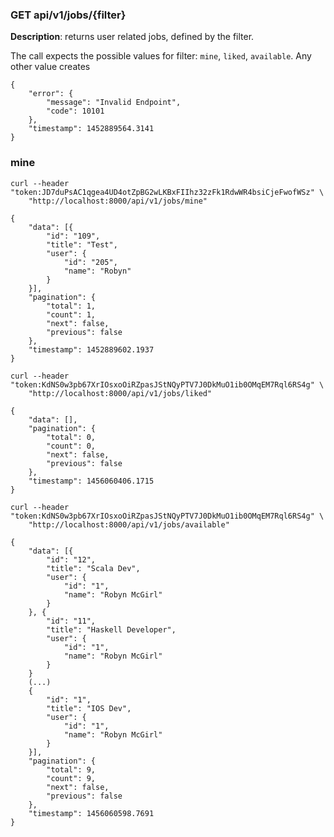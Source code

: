 ### GET api/v1/jobs/{filter}

**Description**: returns user related jobs, defined by the filter.

The call expects the possible values for filter: `mine`, `liked`, `available`. Any other value creates

```
{
	"error": {
		"message": "Invalid Endpoint",
		"code": 10101
	},
	"timestamp": 1452889564.3141
}
```

### mine

```
curl --header "token:JD7duPsAC1qgea4UD4otZpBG2wLKBxFIIhz32zFk1RdwWR4bsiCjeFwofWSz" \
    "http://localhost:8000/api/v1/jobs/mine"
```

```
{
	"data": [{
		"id": "109",
		"title": "Test",
		"user": {
			"id": "205",
			"name": "Robyn"
		}
	}],
	"pagination": {
		"total": 1,
		"count": 1,
		"next": false,
		"previous": false
	},
	"timestamp": 1452889602.1937
}
```

```
curl --header "token:KdNS0w3pb67XrIOsxoOiRZpasJStNQyPTV7J0DkMuO1ib0OMqEM7Rql6RS4g" \
    "http://localhost:8000/api/v1/jobs/liked"
```

```
{
	"data": [],
	"pagination": {
		"total": 0,
		"count": 0,
		"next": false,
		"previous": false
	},
	"timestamp": 1456060406.1715
}
```

```
curl --header "token:KdNS0w3pb67XrIOsxoOiRZpasJStNQyPTV7J0DkMuO1ib0OMqEM7Rql6RS4g" \
    "http://localhost:8000/api/v1/jobs/available"
```

```
{
	"data": [{
		"id": "12",
		"title": "Scala Dev",
		"user": {
			"id": "1",
			"name": "Robyn McGirl"
		}
	}, {
		"id": "11",
		"title": "Haskell Developer",
		"user": {
			"id": "1",
			"name": "Robyn McGirl"
		}
	}
	(...)
	{
		"id": "1",
		"title": "IOS Dev",
		"user": {
			"id": "1",
			"name": "Robyn McGirl"
		}
	}],
	"pagination": {
		"total": 9,
		"count": 9,
		"next": false,
		"previous": false
	},
	"timestamp": 1456060598.7691
}
```